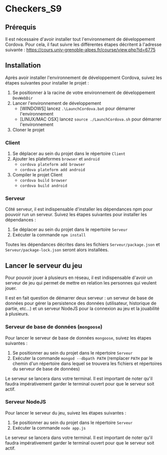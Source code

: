 # Checkers_S9

## Prérequis

Il est nécessaire d'avoir installer tout l'environnement de développement Cordova.
Pour cela, il faut suivre les différentes étapes décritent à l'adresse suivante : https://cours.univ-grenoble-alpes.fr/course/view.php?id=6775

## Installation

Après avoir installer l'environnement de développement Cordova, suivez les étapes suivantes pour installer le projet :

1. Se positionner à la racine de votre environnement de développement `DevWebDir`
2. Lancer l'environnement de développement
   - [WINDOWS] lancez `.\LaunchCordova.bat` pour démarrer l'environnement
   - [LINUX/MAC OSX] lancez `source ./LaunchCordova.sh` pour démarrer l'environnement
3. Cloner le projet

### Client

1. Se déplacer au sein du projet dans le répertoire `Client`
2. Ajouter les plateformes `browser` et `android`
   - `cordova plateform add browser`
   - `cordova plateform add android`
3. Compiler le projet Client
   - `cordova build browser`
   - `cordova build android`

### Serveur

Côté serveur, il est indispensable d'installer les dépendances npm pour pouvoir run un serveur. Suivez les étapes suivantes pour installer les dépendances : 

1. Se déplacer au sein du projet dans le repertoire `Serveur`
2. Exécuter la commande `npm install`

Toutes les dépendances décrites dans les fichiers `Serveur/package.json` et `Serveur/package-lock.json` seront alors installées.

## Lancer le serveur du jeu

Pour pouvoir jouer à plusieurs en réseau, il est indispensable d'avoir un serveur de jeu qui permet de mettre en relation
les personnes qui veulent jouer.

Il est en fait question de démarrer deux serveur : un serveur de base de données pour gérer la persistence des données 
(utilisateur, historique de partie, etc...) et un serveur NodeJS pour la connexion au jeu et la jouabilité à plusieurs.

### Serveur de base de données (`mongoose`)

Pour lancer le serveur de base de données `mongoose`, suivez les étapes suivantes :

1. Se positionner au sein du projet dans le répertoire `Serveur`
2. Exécuter la commande `mongod --dbpath PATH` (remplacer `PATH` par le chemin d'un répertoire dans lequel se trouvera les fichiers et répertoires du serveur de base de données)

Le serveur se lancera dans votre terminal. Il est important de noter qu'il faudra impérativement garder le terminal ouvert pour que le serveur soit actif.

### Serveur NodeJS

Pour lancer le serveur du jeu, suivez les étapes suivantes :

1. Se positionner au sein du projet dans le répertoire `Serveur`
2. Exécuter la commande `node app.js`

Le serveur se lancera dans votre terminal. Il est important de noter qu'il faudra impérativement garder le terminal ouvert pour que le serveur soit actif.